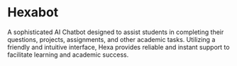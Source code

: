 # Hexabot
A sophisticated AI Chatbot designed to assist students in completing their questions, projects, assignments, and other academic tasks. Utilizing a friendly and intuitive interface, Hexa provides reliable and instant support to facilitate learning and academic success.
